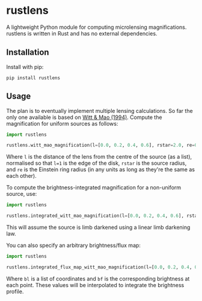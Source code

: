 # rustlens

A lightweight Python module for computing microlensing magnifications. rustlens is written in Rust and has no external dependencies.

## Installation

Install with pip:

```
pip install rustlens
```

## Usage

The plan is to eventually implement multiple lensing calculations. So far the only one available is based on [Witt & Mao (1994)](https://ui.adsabs.harvard.edu/abs/1994ApJ...430..505W/abstract). Compute the magnification for uniform sources as follows:

```python
import rustlens

rustlens.witt_mao_magnification(l=[0.0, 0.2, 0.4, 0.6], rstar=2.0, re=0.5)
```

Where `l` is the distance of the lens from the centre of the source (as a list), normalised so that `l=1` is the edge of the disk, `rstar` is the source radius, and `re` is the Einstein ring radius (in any units as long as they're the same as each other).

To compute the brightness-integrated magnification for a non-uniform source, use:

```python
import rustlens

rustlens.integrated_witt_mao_magnification(l=[0.0, 0.2, 0.4, 0.6], rstar=2.0, re=0.5)
```

This will assume the source is limb darkened using a linear limb darkening law. 

You can also specify an arbitrary brightness/flux map:

```python
import rustlens

rustlens.integrated_flux_map_witt_mao_magnification(l=[0.0, 0.2, 0.4, 0.6], rstar=2.0, re=0.5, bl=[...], bf=[...])
```

Where `bl` is a list of coordinates and `bf` is the corresponding brightness at each point. These values will be interpolated to integrate the brightness profile.